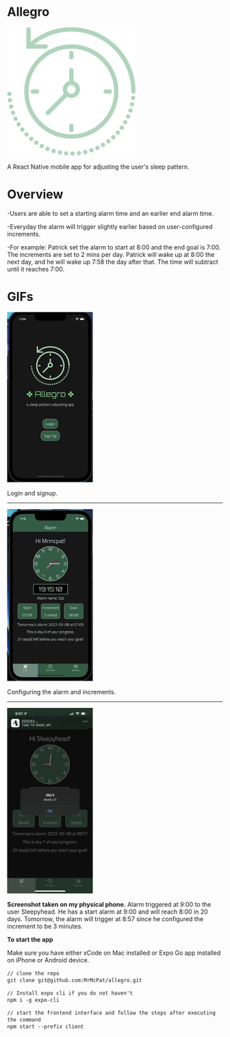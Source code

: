 # Allegro

<img src="client/assets/rewind-time.png" width="300">

A React Native mobile app for adjusting the user's sleep pattern.

# Overview

-Users are able to set a starting alarm time and an earlier end alarm time.

-Everyday the alarm will trigger slightly earlier based on user-configured increments.

-For example: Patrick set the alarm to start at 8:00 and the end goal is 7:00. The increments are set to 2 mins per day.
Patrick will wake up at 8:00 the next day, and he will wake up 7:58 the day after that. The time will subtract until it reaches 7:00.

# GIFs

<img src="client/assets/Allegro1.gif" width="200">

Login and signup.

---

<img src="client/assets/Allegro2.gif" width="200">

Configuring the alarm and increments.

---

<img src="client/assets/AllegroNotif.png" width="200">

**Screenshot taken on my physical phone.** Alarm triggered at 9:00 to the user Sleepyhead. He has a start alarm at 9:00 and will reach 8:00 in 20 days. Tomorrow, the alarm will trigger at 8:57 since he configured the increment to be 3 minutes.

**To start the app**

Make sure you have either xCode on Mac installed or Expo Go app installed on iPhone or Android device.

```
// clone the repo
git clone git@github.com:MrMcPat/allegro.git
```

```
// Install expo cli if you do not haven't
npm i -g expo-cli
```

```
// start the frontend interface and follow the steps after executing the command
npm start --prefix client
```

